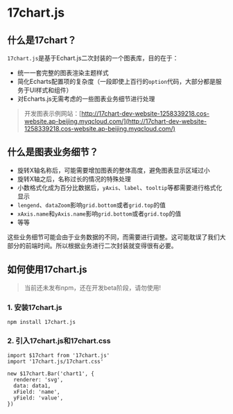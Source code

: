 # 17chart.js

## 什么是17chart？

`17chart.js`是基于Echart.js二次封装的一个图表库，目的在于：

- 统一一套完整的图表渲染主题样式
- 简化Echarts配置项的复杂度（一段即使上百行的`option`代码，大部分都是服务于UI样式和组件）
- 对Echarts.js无需考虑的一些图表业务细节进行处理

> 开发图表示例网站：[http://17chart-dev-website-1258339218.cos-website.ap-beijing.myqcloud.com/](http://17chart-dev-website-1258339218.cos-website.ap-beijing.myqcloud.com/)

## 什么是图表业务细节？

- 旋转X轴名称后，可能需要增加图表的整体高度，避免图表显示区域过小
- 旋转X轴之后，名称过长的情况的特殊处理
- 小数格式化成为百分比数据后，`yAxis`、`label`、`tooltip`等都需要进行格式化显示
- `lengend`、`dataZoom`影响`grid.bottom`或者`grid.top`的值
- `xAxis.name`和`yAxis.name`影响`grid.bottom`或者`grid.top`的值
- 等等


这些业务细节可能会由于业务数据的不同，而需要进行调整。这可能耽误了我们大部分的前端时间。所以根据业务进行二次封装就变得很有必要。

## 如何使用17chart.js

> 当前还未发布npm，还在开发beta阶段，请勿使用!

### 1. 安装17chart.js

```
npm install 17chart.js
```

### 2. 引入17chart.js和17chart.css

```
import $17chart from '17chart.js'
import '17chart.js/17chart.css'

new $17chart.Bar('chart1', {
  renderer: 'svg',
  data: data1,
  xField: 'name',
  yField: 'value',
})
```

